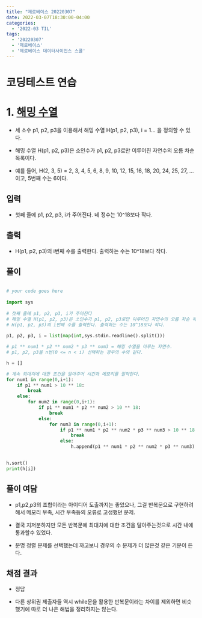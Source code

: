 ```yaml
---
title: "제로베이스 20220307"
date: 2022-03-07T18:30:00-04:00
categories:
  - '2022-03 TIL'
tags:
  - '20220307'
  - '제로베이스'
  - '제로베이스 데이터사이언스 스쿨'
---
```


# 코딩테스트 연습

# 1. [해밍 수열](https://www.acmicpc.net/problem/7868)

* 세 소수 p1, p2, p3을 이용해서 해밍 수열 H(p1, p2, p3), i = 1... 을 정의할 수 있다.

* 해밍 수열 H(p1, p2, p3)은 소인수가 p1, p2, p3로만 이루어진 자연수의 오름 차순 목록이다.

* 예를 들어, H(2, 3, 5) = 2, 3, 4, 5, 6, 8, 9, 10, 12, 15, 16, 18, 20, 24, 25, 27, ... 이고, 5번째 수는 6이다.

## 입력

* 첫째 줄에 p1, p2, p3, i가 주어진다. 네 정수는 10^18보다 작다.

## 출력

* H(p1, p2, p3)의 i번째 수를 출력한다. 출력하는 수는 10^18보다 작다.

## 풀이

```py

# your code goes here
 
import sys
 
# 첫째 줄에 p1, p2, p3, i가 주어진다
# 해밍 수열 H(p1, p2, p3)은 소인수가 p1, p2, p3로만 이루어진 자연수의 오름 차순 목록이다.
# H(p1, p2, p3)의 i번째 수를 출력한다. 출력하는 수는 10^18보다 작다.
 
p1, p2, p3, i = list(map(int,sys.stdin.readline().split()))

# p1 ** num1 * p2 ** num2 * p3 ** num3 = 해밍 수열을 이루는 자연수.
# p1, p2, p3을 n번(0 <= n < i) 선택하는 경우의 수와 같다.

h = []

# 계속 최대치에 대한 조건을 달아주어 시간과 메모리를 절약한다.
for num1 in range(0,i+1):
	if p1 ** num1 > 10 ** 18:
		break
	else:
		for num2 in range(0,i+1):
			if p1 ** num1 * p2 ** num2 > 10 ** 18:
				break
			else:
				for num3 in range(0,i+1):
					if p1 ** num1 * p2 ** num2 * p3 ** num3 > 10 ** 18:
						break
					else:
						h.append(p1 ** num1 * p2 ** num2 * p3 ** num3)

 
h.sort()
print(h[i])

```

## 풀이 여담

* p1,p2,p3의 조합이라는 아이디어 도출까지는 좋았으나, 그걸 반복문으로 구현하려해서 메모리 부족, 시간 부족등의 오류로 고생했던 문제.

* 결국 지저분하지만 모든 반복문에 최대치에 대한 조건을 달아주는것으로 시간 내에 통과할수 있었다.

* 분명 정렬 문제를 선택했는데 까고보니 경우의 수 문제가 더 많은것 같은 기분이 든다.

## 채점 결과

* 정답

* 다른 상위권 제출자들 역시 while문을 활용한 반복문이라는 차이를 제외하면 비슷했기에 따로 더 나은 해법을 정리하지는 않는다.



